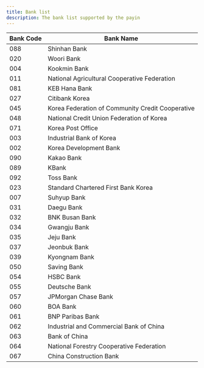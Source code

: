 ```yaml
---
title: Bank list
description: The bank list supported by the payin
---
```


| Bank Code | Bank Name       |
|-----------|-----------------|
| 088 | Shinhan Bank |
| 020 | Woori Bank |
| 004 | Kookmin Bank |
| 011 | National Agricultural Cooperative Federation |
| 081 | KEB Hana Bank |
| 027 | Citibank Korea |
| 045 | Korea Federation of Community Credit Cooperative |
| 048 | National Credit Union Federation of Korea |
| 071 | Korea Post Office |
| 003 | Industrial Bank of Korea |
| 002 | Korea Development Bank |
| 090 | Kakao Bank |
| 089 | KBank |
| 092 | Toss Bank |
| 023 | Standard Chartered First Bank Korea |
| 007 | Suhyup Bank |
| 031 | Daegu Bank |
| 032 | BNK Busan Bank |
| 034 | Gwangju Bank |
| 035 | Jeju Bank |
| 037 | Jeonbuk Bank |
| 039 | Kyongnam Bank |
| 050 | Saving Bank |
| 054 | HSBC Bank |
| 055 | Deutsche Bank |
| 057 | JPMorgan Chase Bank |
| 060 | BOA Bank |
| 061 | BNP Paribas Bank |
| 062 | Industrial and Commercial Bank of China |
| 063 | Bank of China |
| 064 | National Forestry Cooperative Federation |
| 067 | China Construction Bank |